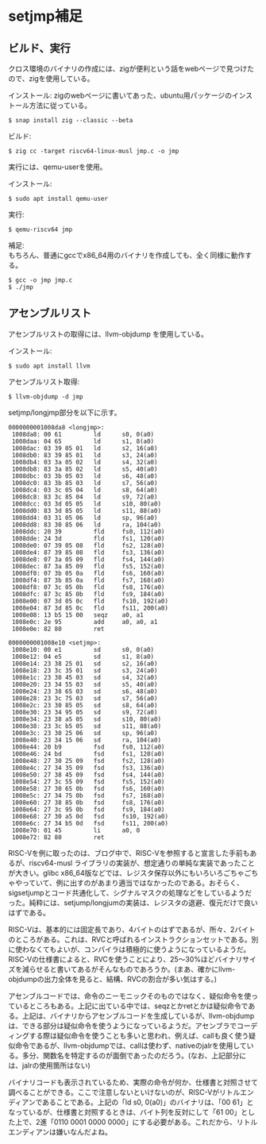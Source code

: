 # setjmp補足

## ビルド、実行

クロス環境のバイナリの作成には、zigが便利という話をwebページで見つけたので、zigを使用している。

インストール: zigのwebページに書いてあった、ubuntu用パッケージのインストール方法に従っている。
```
$ snap install zig --classic --beta
```

ビルド:
```
$ zig cc -target riscv64-linux-musl jmp.c -o jmp
```

実行には、qemu-userを使用。

インストール:
```
$ sudo apt install qemu-user
```

実行:
```
$ qemu-riscv64 jmp
```

補足:  
もちろん、普通にgccでx86_64用のバイナリを作成しても、全く同様に動作する。
```
$ gcc -o jmp jmp.c
$ ./jmp
```

## アセンブルリスト

アセンブルリストの取得には、llvm-objdump を使用している。

インストール:
```
$ sudo apt install llvm
```

アセンブルリスト取得:
```
$ llvm-objdump -d jmp
```

setjmp/longjmp部分を以下に示す。
```
0000000001008da8 <longjmp>:
 1008da8: 00 61         ld      s0, 0(a0)
 1008daa: 04 65         ld      s1, 8(a0)
 1008dac: 03 39 05 01   ld      s2, 16(a0)
 1008db0: 83 39 85 01   ld      s3, 24(a0)
 1008db4: 03 3a 05 02   ld      s4, 32(a0)
 1008db8: 83 3a 85 02   ld      s5, 40(a0)
 1008dbc: 03 3b 05 03   ld      s6, 48(a0)
 1008dc0: 83 3b 85 03   ld      s7, 56(a0)
 1008dc4: 03 3c 05 04   ld      s8, 64(a0)
 1008dc8: 83 3c 85 04   ld      s9, 72(a0)
 1008dcc: 03 3d 05 05   ld      s10, 80(a0)
 1008dd0: 83 3d 85 05   ld      s11, 88(a0)
 1008dd4: 03 31 05 06   ld      sp, 96(a0)
 1008dd8: 83 30 85 06   ld      ra, 104(a0)
 1008ddc: 20 39         fld     fs0, 112(a0)
 1008dde: 24 3d         fld     fs1, 120(a0)
 1008de0: 07 39 05 08   fld     fs2, 128(a0)
 1008de4: 87 39 85 08   fld     fs3, 136(a0)
 1008de8: 07 3a 05 09   fld     fs4, 144(a0)
 1008dec: 87 3a 85 09   fld     fs5, 152(a0)
 1008df0: 07 3b 05 0a   fld     fs6, 160(a0)
 1008df4: 87 3b 85 0a   fld     fs7, 168(a0)
 1008df8: 07 3c 05 0b   fld     fs8, 176(a0)
 1008dfc: 87 3c 85 0b   fld     fs9, 184(a0)
 1008e00: 07 3d 05 0c   fld     fs10, 192(a0)
 1008e04: 87 3d 85 0c   fld     fs11, 200(a0)
 1008e08: 13 b5 15 00   seqz    a0, a1
 1008e0c: 2e 95         add     a0, a0, a1
 1008e0e: 82 80         ret

0000000001008e10 <setjmp>:
 1008e10: 00 e1         sd      s0, 0(a0)
 1008e12: 04 e5         sd      s1, 8(a0)
 1008e14: 23 38 25 01   sd      s2, 16(a0)
 1008e18: 23 3c 35 01   sd      s3, 24(a0)
 1008e1c: 23 30 45 03   sd      s4, 32(a0)
 1008e20: 23 34 55 03   sd      s5, 40(a0)
 1008e24: 23 38 65 03   sd      s6, 48(a0)
 1008e28: 23 3c 75 03   sd      s7, 56(a0)
 1008e2c: 23 30 85 05   sd      s8, 64(a0)
 1008e30: 23 34 95 05   sd      s9, 72(a0)
 1008e34: 23 38 a5 05   sd      s10, 80(a0)
 1008e38: 23 3c b5 05   sd      s11, 88(a0)
 1008e3c: 23 30 25 06   sd      sp, 96(a0)
 1008e40: 23 34 15 06   sd      ra, 104(a0)
 1008e44: 20 b9         fsd     fs0, 112(a0)
 1008e46: 24 bd         fsd     fs1, 120(a0)
 1008e48: 27 30 25 09   fsd     fs2, 128(a0)
 1008e4c: 27 34 35 09   fsd     fs3, 136(a0)
 1008e50: 27 38 45 09   fsd     fs4, 144(a0)
 1008e54: 27 3c 55 09   fsd     fs5, 152(a0)
 1008e58: 27 30 65 0b   fsd     fs6, 160(a0)
 1008e5c: 27 34 75 0b   fsd     fs7, 168(a0)
 1008e60: 27 38 85 0b   fsd     fs8, 176(a0)
 1008e64: 27 3c 95 0b   fsd     fs9, 184(a0)
 1008e68: 27 30 a5 0d   fsd     fs10, 192(a0)
 1008e6c: 27 34 b5 0d   fsd     fs11, 200(a0)
 1008e70: 01 45         li      a0, 0
 1008e72: 82 80         ret
```

RISC-Vを例に取ったのは、ブログ中で、RISC-Vを参照すると宣言した手前もあるが、riscv64-musl ライブラリの実装が、想定通りの単純な実装であったことが大きい。glibc x86_64版などでは、レジスタ保存以外にもいろいろごちゃごちゃやっていて、例に出すのがあまり適当ではなかったのである。おそらく、sigsetjumpとコード共通化して、シグナルマスクの処理などをしているようだった。純粋には、setjump/longjumの実装は、レジスタの退避、復元だけで良いはずである。

RISC-Vは、基本的には固定長であり、4バイトのはずであるが、所々、2バイトのところがある。これは、RVCと呼ばれるインストラクションセットである。別に使わなくてもよいが、コンパイラは積極的に使うようになっているようだ。RISC-Vの仕様書によると、RVCを使うことにより、25～30%ほどバイナリサイズを減らせると書いてあるがそんなものであろうか。(まあ、確かにllvm-objdumpの出力全体を見ると、結構、RVCの割合が多い気はする。)

アセンブルコードでは、命令のニーモニックそのものではなく、疑似命令を使っているところもある。上記に出ている中では、seqzとかretとかは疑似命令である。上記は、バイナリからアセンブルコードを生成しているが、llvm-objdumpは、できる部分は疑似命令を使うようになっているようだ。アセンブラでコーディングする際は疑似命令を使うことも多いと思われ、例えば、callも良く使う疑似命令であるが、llvm-objdumpでは、callは使わず、nativeのjalrを使用している。多分、関数名を特定するのが面倒であったのだろう。(なお、上記部分には、jalrの使用箇所はない)

バイナリコードも表示されているため、実際の命令が何か、仕様書と対照させて調べることができる。ここで注意しないといけないのが、RISC-Vがリトルエンディアンであることである。上記の「ld s0, 0(a0)」のバイナリは、「00 61」となっているが、仕様書と対照するときは、バイト列を反対にして「61 00」とした上で、2進「0110 0001 0000 0000」にする必要がある。これだから、リトルエンディアンは嫌いなんだよね。


